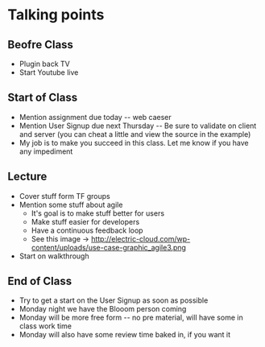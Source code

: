 # Talking points

## Beofre Class

* Plugin back TV
* Start Youtube live

## Start of Class

* Mention assignment due today -- web caeser
* Mention User Signup due next Thursday -- Be sure to validate on client and server (you can cheat a little and view the source in the example)
* My job is to make you succeed in this class. Let me know if you have any impediment

## Lecture

* Cover stuff form TF groups
* Mention some stuff about agile
  * It's goal is to make stuff better for users
  * Make stuff easier for developers
  * Have a continuous feedback loop
  * See this image -> http://electric-cloud.com/wp-content/uploads/use-case-graphic_agile3.png
* Start on walkthrough


## End of Class

* Try to get a start on the User Signup as soon as possible
* Monday night we have the Blooom person coming
* Monday will be more free form -- no pre material, will have some in class work time
* Monday will also have some review time baked in, if you want it
